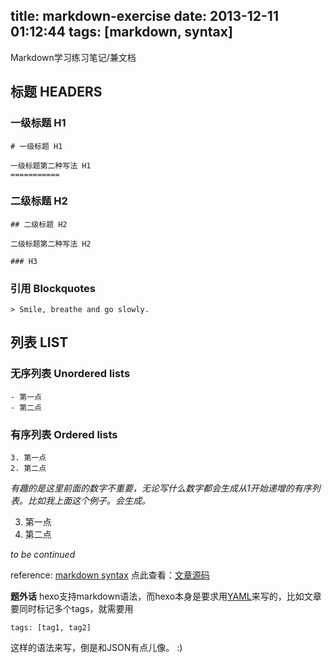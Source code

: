 title: markdown-exercise
date: 2013-12-11 01:12:44
tags: [markdown, syntax]
---
Markdown学习练习笔记/兼文档

## 标题 HEADERS

### 一级标题 H1
    # 一级标题 H1
    
    一级标题第二种写法 H1
    ===========
    
### 二级标题 H2
    ## 二级标题 H2
    
    二级标题第二种写法 H2
    
    ### H3

### 引用 Blockquotes
    > Smile, breathe and go slowly.

## 列表 LIST

### 无序列表 Unordered lists
	- 第一点
	- 第二点

### 有序列表 Ordered lists

    3. 第一点
    2. 第二点

*有趣的是这里前面的数字不重要，无论写什么数字都会生成从1开始递增的有序列表。比如我上面这个例子。会生成。*

3. 第一点
2. 第二点
    

*to be continued*

reference: [markdown syntax](http://daringfireball.net/projects/markdown/syntax)
点此查看：[文章源码](https://raw.github.com/wileam/code/master/source/_posts/markdown-exercise.md)

**题外话**
hexo支持markdown语法，而hexo本身是要求用[YAML](http://en.wikipedia.org/wiki/YAML)来写的，比如文章要同时标记多个tags，就需要用

    tags: [tag1, tag2]

这样的语法来写，倒是和JSON有点儿像。 :)